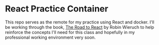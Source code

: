 # React Practice Container

This repo serves as the remote for my practice using React and docker. I'll be working through the book, [The Road to React](https://www.roadtoreact.com/) by Robin Wieruch to help reinforce the concepts I'll need for this class and hopefully in my professional working environment very soon.